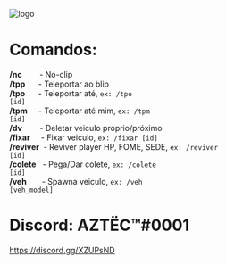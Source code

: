 ![logo](https://i.imgur.com/CCKL9Bk.png)

# Comandos:<br>
<b>/nc</b>        - No-clip<br>
<b>/tpp</b>      - Teleportar ao blip<br>
<b>/tpo</b>      - Teleportar até, <code>ex: /tpo [id]</code><br>
<b>/tpm</b>     - Teleportar até mim, <code>ex: /tpm [id]</code><br>
<b>/dv</b>        - Deletar veiculo próprio/próximo<br>
<b>/fixar</b>     - Fixar veiculo, <code>ex: /fixar [id]</code><br>
<b>/reviver</b>  - Reviver player HP, FOME, SEDE, <code>ex: /reviver [id]</code><br>
<b>/colete</b>   - Pega/Dar colete, <code>ex: /colete [id]</code><br>
<b>/veh</b>         - Spawna veiculo, <code>ex: /veh [veh_model]</code><br>

# Discord: AZTËC™#0001
https://discord.gg/XZUPsND
